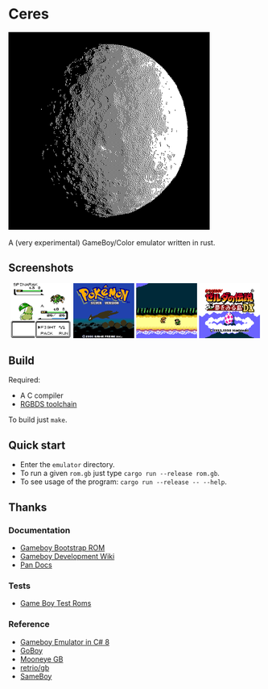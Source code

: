 # Ceres

![logo](./images/ceres.webp)

A (very experimental) GameBoy/Color emulator written in rust.

## Screenshots

<p align="center" width="100%">
    <img width="24%" src="./images/pokemon_crystal.webp"> 
    <img width="24%" src="./images/pokemon_silver.webp"> 
    <img width="24%" src="./images/zelda_yume_1.webp"> 
    <img width="24%" src="./images/zelda_yume_2.webp"> 
</p>

## Build

Required:

- A C compiler
- [RGBDS toolchain](https://rgbds.gbdev.io/)

To build just `make`.

## Quick start

- Enter the `emulator` directory.
- To run a given `rom.gb` just type `cargo run --release rom.gb`.
- To see usage of the program: `cargo run --release -- --help`.

## Thanks

### Documentation

- [Gameboy Bootstrap ROM](https://gbdev.gg8.se/wiki/articles/Gameboy_Bootstrap_ROM#Contents_of_the_ROM)
- [Gameboy Development Wiki](https://gbdev.gg8.se/wiki/articles/Main_Page)
- [Pan Docs](https://gbdev.io/pandocs/)

### Tests

- [Game Boy Test Roms](https://github.com/c-sp/gameboy-test-roms)

### Reference

- [Gameboy Emulator in C# 8](https://github.com/DaveTCode/gameboy-emulator-dotnet)
- [GoBoy](https://github.com/Humpheh/goboy)
- [Mooneye GB](https://github.com/Gekkio/mooneye-gb)
- [retrio/gb](https://github.com/retrio/gb)
- [SameBoy](https://github.com/LIJI32/SameBoy)
